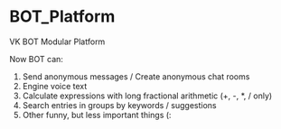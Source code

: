 # BOT_Platform
VK BOT Modular Platform

Now BOT can: 

1) Send anonymous messages / Create anonymous chat rooms
2) Engine voice text
3) Calculate expressions with long fractional arithmetic (+, -, *, / only)
4) Search entries in groups by keywords / suggestions
5) Other funny, but less important things (:


